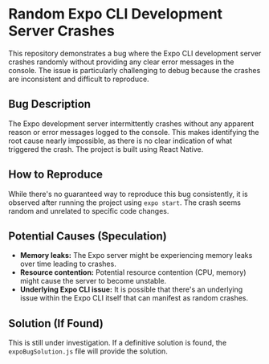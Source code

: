 # Random Expo CLI Development Server Crashes

This repository demonstrates a bug where the Expo CLI development server crashes randomly without providing any clear error messages in the console. The issue is particularly challenging to debug because the crashes are inconsistent and difficult to reproduce.

## Bug Description

The Expo development server intermittently crashes without any apparent reason or error messages logged to the console. This makes identifying the root cause nearly impossible, as there is no clear indication of what triggered the crash.  The project is built using React Native.

## How to Reproduce

While there's no guaranteed way to reproduce this bug consistently, it is observed after running the project using `expo start`. The crash seems random and unrelated to specific code changes. 

## Potential Causes (Speculation)

* **Memory leaks:**  The Expo server might be experiencing memory leaks over time leading to crashes.
* **Resource contention:**  Potential resource contention (CPU, memory) might cause the server to become unstable.
* **Underlying Expo CLI issue:** It is possible that there's an underlying issue within the Expo CLI itself that can manifest as random crashes.

## Solution (If Found)

This is still under investigation. If a definitive solution is found, the `expoBugSolution.js` file will provide the solution.